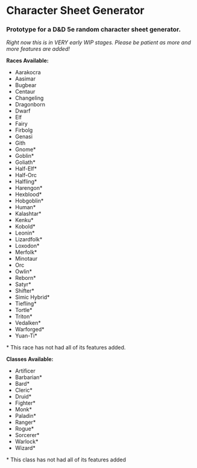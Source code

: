 # Character Sheet Generator
### Prototype for a D&amp;D 5e random character sheet generator.
*Right now this is in VERY early WIP stages. Please be patient as more and more features are added!*

**Races Available:**
- Aarakocra
- Aasimar
- Bugbear
- Centaur
- Changeling
- Dragonborn
- Dwarf
- Elf
- Fairy
- Firbolg
- Genasi
- Gith
- Gnome*
- Goblin*
- Goliath*
- Half-Elf*
- Half-Orc
- Halfling*
- Harengon*
- Hexblood*
- Hobgoblin*
- Human*
- Kalashtar*
- Kenku*
- Kobold*
- Leonin*
- Lizardfolk*
- Loxodon*
- Merfolk*
- Minotaur
- Orc
- Owlin*
- Reborn*
- Satyr*
- Shifter*
- Simic Hybrid*
- Tiefling*
- Tortle*
- Triton*
- Vedalken*
- Warforged*
- Yuan-Ti*

\* This race has not had all of its features added.

**Classes Available:**
- Artificer
- Barbarian*
- Bard*
- Cleric*
- Druid*
- Fighter*
- Monk*
- Paladin*
- Ranger*
- Rogue*
- Sorcerer*
- Warlock*
- Wizard*

\* This class has not had all of its features added
